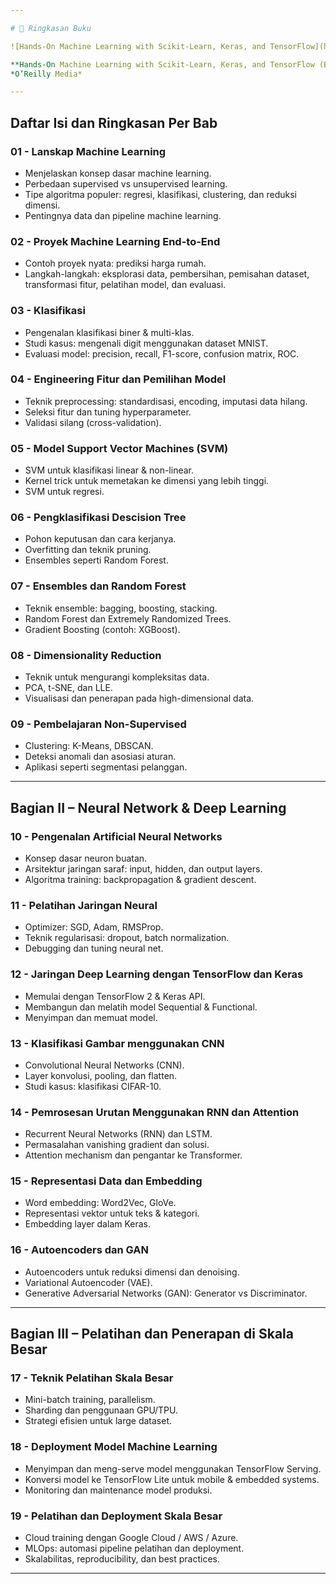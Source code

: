 ```yaml
---

# 📘 Ringkasan Buku

![Hands-On Machine Learning with Scikit-Learn, Keras, and TensorFlow](https://raw.githubusercontent.com/azkayasakha/DeepLearning/refs/heads/main/Week%208%20-%2016/Cover%20Book.png "Cover Book")

**Hands-On Machine Learning with Scikit-Learn, Keras, and TensorFlow (Edisi ke-2)**
*O’Reilly Media*

---
```


## Daftar Isi dan Ringkasan Per Bab

### 01 - Lanskap Machine Learning

* Menjelaskan konsep dasar machine learning.
* Perbedaan supervised vs unsupervised learning.
* Tipe algoritma populer: regresi, klasifikasi, clustering, dan reduksi dimensi.
* Pentingnya data dan pipeline machine learning.

### 02 - Proyek Machine Learning End-to-End

* Contoh proyek nyata: prediksi harga rumah.
* Langkah-langkah: eksplorasi data, pembersihan, pemisahan dataset, transformasi fitur, pelatihan model, dan evaluasi.

### 03 - Klasifikasi

* Pengenalan klasifikasi biner & multi-klas.
* Studi kasus: mengenali digit menggunakan dataset MNIST.
* Evaluasi model: precision, recall, F1-score, confusion matrix, ROC.

### 04 - Engineering Fitur dan Pemilihan Model

* Teknik preprocessing: standardisasi, encoding, imputasi data hilang.
* Seleksi fitur dan tuning hyperparameter.
* Validasi silang (cross-validation).

### 05 - Model Support Vector Machines (SVM)

* SVM untuk klasifikasi linear & non-linear.
* Kernel trick untuk memetakan ke dimensi yang lebih tinggi.
* SVM untuk regresi.

### 06 - Pengklasifikasi Descision Tree

* Pohon keputusan dan cara kerjanya.
* Overfitting dan teknik pruning.
* Ensembles seperti Random Forest.

### 07 - Ensembles dan Random Forest

* Teknik ensemble: bagging, boosting, stacking.
* Random Forest dan Extremely Randomized Trees.
* Gradient Boosting (contoh: XGBoost).

### 08 - Dimensionality Reduction

* Teknik untuk mengurangi kompleksitas data.
* PCA, t-SNE, dan LLE.
* Visualisasi dan penerapan pada high-dimensional data.

### 09 - Pembelajaran Non-Supervised

* Clustering: K-Means, DBSCAN.
* Deteksi anomali dan asosiasi aturan.
* Aplikasi seperti segmentasi pelanggan.

---

## Bagian II – Neural Network & Deep Learning

### 10 - Pengenalan Artificial Neural Networks

* Konsep dasar neuron buatan.
* Arsitektur jaringan saraf: input, hidden, dan output layers.
* Algoritma training: backpropagation & gradient descent.

### 11 - Pelatihan Jaringan Neural

* Optimizer: SGD, Adam, RMSProp.
* Teknik regularisasi: dropout, batch normalization.
* Debugging dan tuning neural net.

### 12 - Jaringan Deep Learning dengan TensorFlow dan Keras

* Memulai dengan TensorFlow 2 & Keras API.
* Membangun dan melatih model Sequential & Functional.
* Menyimpan dan memuat model.

### 13 - Klasifikasi Gambar menggunakan CNN

* Convolutional Neural Networks (CNN).
* Layer konvolusi, pooling, dan flatten.
* Studi kasus: klasifikasi CIFAR-10.

### 14 - Pemrosesan Urutan Menggunakan RNN dan Attention

* Recurrent Neural Networks (RNN) dan LSTM.
* Permasalahan vanishing gradient dan solusi.
* Attention mechanism dan pengantar ke Transformer.

### 15 - Representasi Data dan Embedding

* Word embedding: Word2Vec, GloVe.
* Representasi vektor untuk teks & kategori.
* Embedding layer dalam Keras.

### 16 - Autoencoders dan GAN

* Autoencoders untuk reduksi dimensi dan denoising.
* Variational Autoencoder (VAE).
* Generative Adversarial Networks (GAN): Generator vs Discriminator.

---

## Bagian III – Pelatihan dan Penerapan di Skala Besar

### 17 - Teknik Pelatihan Skala Besar

* Mini-batch training, parallelism.
* Sharding dan penggunaan GPU/TPU.
* Strategi efisien untuk large dataset.

### 18 - Deployment Model Machine Learning

* Menyimpan dan meng-serve model menggunakan TensorFlow Serving.
* Konversi model ke TensorFlow Lite untuk mobile & embedded systems.
* Monitoring dan maintenance model produksi.

### 19 - Pelatihan dan Deployment Skala Besar

* Cloud training dengan Google Cloud / AWS / Azure.
* MLOps: automasi pipeline pelatihan dan deployment.
* Skalabilitas, reproducibility, dan best practices.

---
